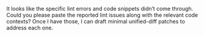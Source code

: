 It looks like the specific lint errors and code snippets didn’t come through. Could you please paste the reported lint issues along with the relevant code contexts? Once I have those, I can draft minimal unified-diff patches to address each one.